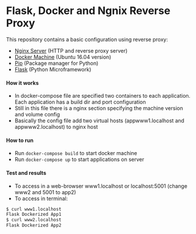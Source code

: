 # Flask, Docker and Ngnix Reverse Proxy

This repository contains a basic configuration using reverse proxy:

* [Nginx Server](https://nginx.org/en/) (HTTP and reverse proxy server)
* [Docker Machine](https://www.docker.com/) (Ubuntu 16.04 version)
* [Pip](https://pip.pypa.io/en/stable/installing) (Package manager for Python)
* [Flask](http://flask.pocoo.org/) (Python Microframework)

#### How it works
* In docker-compose file are specified two containers to each application. Each application has a build dir and port configuration 
* Still in this file there is a nginx section specifying the machine version and volume config
* Basically the config file add two virtual hosts (appwww1.localhost and appwww2.localhost) to nginx host

#### How to run
* Run `docker-compose build` to start docker machine
* Run `docker-compose up` to start applications on server

#### Test and results
* To access in a web-browser www1.localhost or localhost:5001 (change www2 and 5001 to app2)
* To access in terminal:
```sh
$ curl www1.localhost
Flask Dockerized App1 
$ curl www2.localhost
Flask Dockerized App2
```	